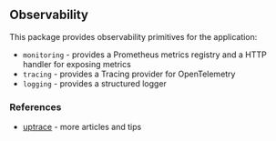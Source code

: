 ## Observability

This package provides observability primitives for the application:

- `monitoring` - provides a Prometheus metrics registry and a HTTP handler for exposing metrics
- `tracing` - provides a Tracing provider for OpenTelemetry
- `logging` - provides a structured logger

### References

- [uptrace](https://uptrace.dev/opentelemetry/) - more articles and tips
